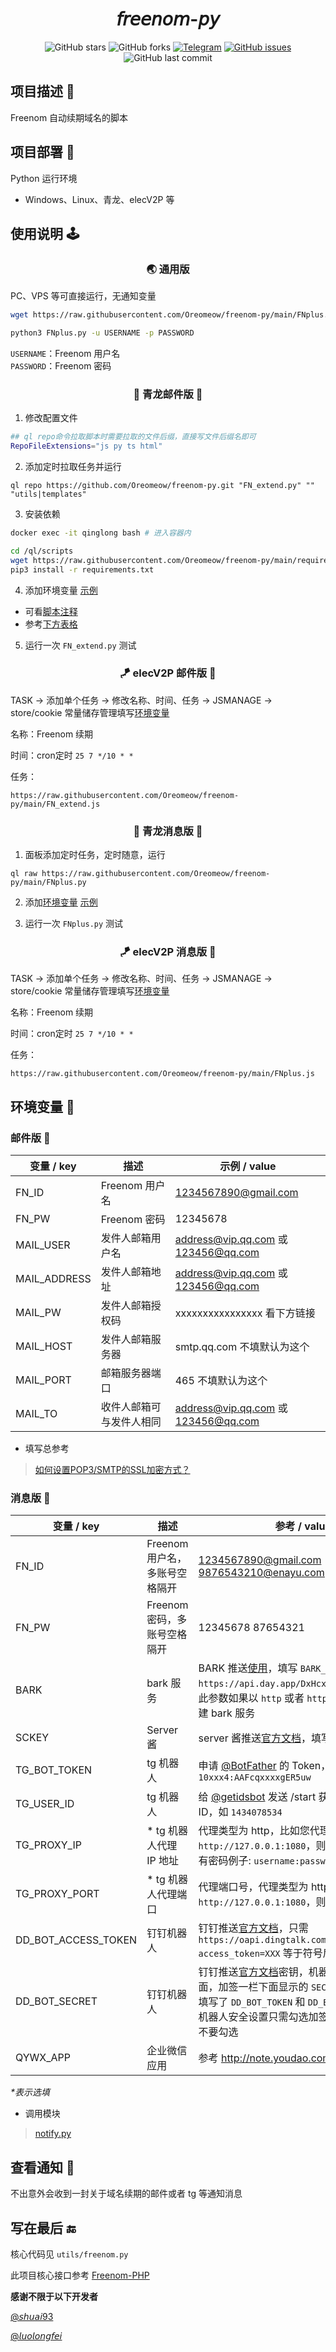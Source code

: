 <div align="center"> 
<h1 align="center">𝘧𝘳𝘦𝘦𝘯𝘰𝘮-𝘱𝘺</h1>

![GitHub stars](https://img.shields.io/github/stars/Oreomeow/freenom-py?color=9cf&logo=Riseup&logoColor=9cf&style=for-the-badge)
![GitHub forks](https://img.shields.io/github/forks/Oreomeow/freenom-py?color=9cf&style=for-the-badge)
<a href="https://t.me/joinchat/h3Y8yTMRhWViOWFl"><img src="https://img.shields.io/badge/talk-Telegram-9cf?logo=Telegram&style=for-the-badge" alt="Telegram"></a>
<a href="https://github.com/Oreomeow/freenom-py/issues"><img src="https://img.shields.io/github/issues/Oreomeow/freenom-py?color=yellow&style=for-the-badge" alt="GitHub issues"></a>
![GitHub last commit](https://img.shields.io/github/last-commit/Oreomeow/freenom-py?color=orange&logo=GitHub&style=for-the-badge)

</div>
  
## 项目描述 🔑

Freenom 自动续期域名的脚本


## 项目部署 🥳

Python 运行环境
- Windows、Linux、青龙、elecV2P 等


## 使用说明 🕹

<h3 align="center">🌏 通用版</h3>

PC、VPS 等可直接运行，无通知变量

``` sh
wget https://raw.githubusercontent.com/Oreomeow/freenom-py/main/FNplus.py
```
``` sh
python3 FNplus.py -u USERNAME -p PASSWORD
```

`USERNAME`：Freenom 用户名  
`PASSWORD`：Freenom 密码


<h3 align="center">🐉 青龙邮件版 📧</h3>

1. 修改配置文件

``` sh
## ql repo命令拉取脚本时需要拉取的文件后缀，直接写文件后缀名即可
RepoFileExtensions="js py ts html"
```

2. 添加定时拉取任务并运行

```
ql repo https://github.com/Oreomeow/freenom-py.git "FN_extend.py" "" "utils|templates"
```

3. 安装依赖

``` sh
docker exec -it qinglong bash # 进入容器内
```
``` sh
cd /ql/scripts
wget https://raw.githubusercontent.com/Oreomeow/freenom-py/main/requirements.txt -O requirements.txt
pip3 install -r requirements.txt
```

4. 添加环境变量 [示例](https://github.com/Oreomeow/freenom-py/issues/1#issuecomment-903344952)

- 可看[脚本注释](https://raw.githubusercontent.com/Oreomeow/freenom-py/main/FN_extend.py)
- 参考[下方表格](https://github.com/Oreomeow/freenom-py#%E9%82%AE%E4%BB%B6%E7%89%88-)

5. 运行一次 `FN_extend.py` 测试

<h3 align="center">🪁 elecV2P 邮件版 📧</h3>

TASK -> 添加单个任务 -> 修改名称、时间、任务 -> JSMANAGE -> store/cookie 常量储存管理填写[环境变量](https://github.com/Oreomeow/freenom-py#%E9%82%AE%E4%BB%B6%E7%89%88-)

名称：Freenom 续期

时间：cron定时 `25 7 */10 * *`

任务：

```
https://raw.githubusercontent.com/Oreomeow/freenom-py/main/FN_extend.js
```


<h3 align="center">🐉 青龙消息版 📱</h3>

1. 面板添加定时任务，定时随意，运行

```
ql raw https://raw.githubusercontent.com/Oreomeow/freenom-py/main/FNplus.py
```

2. 添加[环境变量](https://github.com/Oreomeow/freenom-py#%E6%B6%88%E6%81%AF%E7%89%88-) [示例](https://github.com/Oreomeow/freenom-py/issues/1#issuecomment-903344952)

3. 运行一次 `FNplus.py` 测试

<h3 align="center">🪁 elecV2P 消息版 📱</h3>

TASK -> 添加单个任务 -> 修改名称、时间、任务 -> JSMANAGE -> store/cookie 常量储存管理填写[环境变量](https://github.com/Oreomeow/freenom-py#%E6%B6%88%E6%81%AF%E7%89%88-)

名称：Freenom 续期

时间：cron定时 `25 7 */10 * *`

任务：

```
https://raw.githubusercontent.com/Oreomeow/freenom-py/main/FNplus.js
```


## 环境变量 🍒

### 邮件版 📧

| 变量 / key | 描述 |  示例 / value |
| --- | --- |  --- |
| FN_ID | Freenom 用户名 | 1234567890@gmail.com |
| FN_PW | Freenom 密码 | 12345678 | 
| MAIL_USER | 发件人邮箱用户名 |  address@vip.qq.com 或 123456@qq.com | 
| MAIL_ADDRESS | 发件人邮箱地址 | address@vip.qq.com 或 123456@qq.com |
| MAIL_PW | 发件人邮箱授权码 | xxxxxxxxxxxxxxxx 看下方链接 |
| MAIL_HOST | 发件人邮箱服务器 | smtp.qq.com 不填默认为这个 |
| MAIL_PORT | 邮箱服务器端口 |  465 不填默认为这个 |
| MAIL_TO | 收件人邮箱可与发件人相同 | address@vip.qq.com 或 123456@qq.com |

- 填写总参考

> [如何设置POP3/SMTP的SSL加密方式？](https://service.mail.qq.com/cgi-bin/help?subtype=1&&id=28&&no=369)

### 消息版 📱

| 变量 / key | 描述 | 参考 / value |
| --- | --- |  --- |
| FN_ID | Freenom 用户名，多账号空格隔开| 1234567890@gmail.com  9876543210@enayu.com |
| FN_PW | Freenom 密码，多账号空格隔开| 12345678 87654321 |
| BARK | bark 服务 | BARK 推送[使用](https://github.com/Sitoi/dailycheckin/issues/29)，填写 `BARK_URL` 即可，例如：`https://api.day.app/DxHcxxxxxRxxxxxxcm/`，此参数如果以 `http` 或者 `https` 开头则判定为自建 bark 服务 |
| SCKEY | Server 酱 | server 酱推送[官方文档](https://sc.ftqq.com/3.version)，填写 `SCKEY` 代码即可
| TG_BOT_TOKEN | tg 机器人 | 申请 [@BotFather](https://t.me/BotFather) 的 Token，如 `10xxx4:AAFcqxxxxgER5uw` |
| TG_USER_ID | tg 机器人 | 给 [@getidsbot](https://t.me/getidsbot) 发送 /start 获取到的纯数字 ID，如 `1434078534` |
| TG_PROXY_IP | * tg 机器人代理 IP 地址 | 代理类型为 http，比如您代理是 `http://127.0.0.1:1080`，则填写 `127.0.0.1`，有密码例子: `username:password@127.0.0.1` |
| TG_PROXY_PORT | * tg 机器人代理端口 | 代理端口号，代理类型为 http，比如您代理是 `http://127.0.0.1:1080`，则填写 `1080` |
| DD_BOT_ACCESS_TOKEN | 钉钉机器人 | 钉钉推送[官方文档](https://ding-doc.dingtalk.com/doc#/serverapi2/qf2nxq)，只需 `https://oapi.dingtalk.com/robot/send?access_token=XXX` 等于符号后面的 `XXX` |
| DD_BOT_SECRET | 钉钉机器人 | 钉钉推送[官方文档](https://ding-doc.dingtalk.com/doc#/serverapi2/qf2nxq)密钥，机器人安全设置页面，加签一栏下面显示的 `SEC` 开头的字符串, 注:填写了 `DD_BOT_TOKEN` 和 `DD_BOT_SECRET`，钉钉机器人安全设置只需勾选加签即可，其他选项不要勾选 |
| QYWX_APP | 企业微信应用 | 参考 http://note.youdao.com/s/HMiudGkb |

*\*表示选填*

- 调用模块

> [notify.py](https://raw.githubusercontent.com/whyour/qinglong/master/sample/notify.py)


## 查看通知 📮

不出意外会收到一封关于域名续期的邮件或者 tg 等通知消息


## 写在最后 🔚

核心代码见 `utils/freenom.py`

此项目核心接口参考 [Freenom-PHP](https://github.com/luolongfei/freenom) 

**感谢不限于以下开发者**

[@𝘴𝘩𝘶𝘢𝘪93](https://github.com/shuai93)

[@𝘭𝘶𝘰𝘭𝘰𝘯𝘨𝘧𝘦𝘪](https://github.com/luolongfei)
